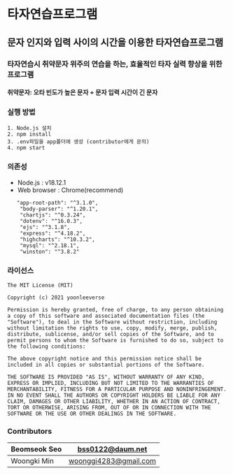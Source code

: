 # 타자연습프로그램
## 문자 인지와 입력 사이의 시간을 이용한 타자연습프로그램
### 타자연습시 취약문자 위주의 연습을 하는, 효율적인 타자 실력 향상을 위한 프로그램
#### 취약문자: 오타 빈도가 높은 문자 + 문자 입력 시간이 긴 문자


### 실행 방법
```
1. Node.js 설치
2. npm install
3. .env파일을 app폴더에 생성 (contributor에게 문의)
4. npm start
```
### 의존성
* Node.js : v18.12.1
* Web browser : Chrome(recommend)
```
   "app-root-path": "^3.1.0",
    "body-parser": "^1.20.1",
    "chartjs": "^0.3.24",
    "dotenv": "^16.0.3",
    "ejs": "^3.1.8",
    "express": "^4.18.2",
    "highcharts": "^10.3.2",
    "mysql": "^2.18.1",
    "winston": "^3.8.2"
```

### 라이선스
```
The MIT License (MIT)

Copyright (c) 2021 yoonleeverse

Permission is hereby granted, free of charge, to any person obtaining a copy of this software and associated documentation files (the "Software"), to deal in the Software without restriction, including without limitation the rights to use, copy, modify, merge, publish, distribute, sublicense, and/or sell copies of the Software, and to permit persons to whom the Software is furnished to do so, subject to the following conditions:

The above copyright notice and this permission notice shall be included in all copies or substantial portions of the Software.

THE SOFTWARE IS PROVIDED "AS IS", WITHOUT WARRANTY OF ANY KIND, EXPRESS OR IMPLIED, INCLUDING BUT NOT LIMITED TO THE WARRANTIES OF MERCHANTABILITY, FITNESS FOR A PARTICULAR PURPOSE AND NONINFRINGEMENT. IN NO EVENT SHALL THE AUTHORS OR COPYRIGHT HOLDERS BE LIABLE FOR ANY CLAIM, DAMAGES OR OTHER LIABILITY, WHETHER IN AN ACTION OF CONTRACT, TORT OR OTHERWISE, ARISING FROM, OUT OF OR IN CONNECTION WITH THE SOFTWARE OR THE USE OR OTHER DEALINGS IN THE SOFTWARE.
```

### Contributors
 Beomseok Seo|bss0122@daum.net
---|---
 Woongki Min|woonggi4283@gmail.com

